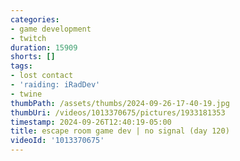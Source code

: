 ```yaml
---
categories:
- game development
- twitch
duration: 15909
shorts: []
tags:
- lost contact
- 'raiding: iRadDev'
- twine
thumbPath: /assets/thumbs/2024-09-26-17-40-19.jpg
thumbUri: /videos/1013370675/pictures/1933181353
timestamp: 2024-09-26T12:40:19-05:00
title: escape room game dev | no signal (day 120)
videoId: '1013370675'
---
```

